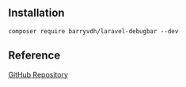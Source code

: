 ## Installation

```
composer require barryvdh/laravel-debugbar --dev
```

## Reference

[GitHub Repository](https://github.com/barryvdh/laravel-debugbar)
